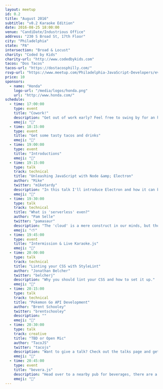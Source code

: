 ```yaml
---
layout: meetup
id: 0.2
title: "August 2016"
subtitle: "v0.2 Karaoke Edition"
date: 2016-08-25 18:00:00
venue: "CandiDate/Industrious Office"
address: "230 S Broad St, 17th Floor"
city: "Philadelphia"
state: "PA"
intersection: "Broad & Locust"
charity: "Coded by Kids"
charity-url: "http://www.codedbykids.com"
tacos: "Dos Tacos"
tacos-url: "https://dostacosphilly.com/"
rsvp-url: "https://www.meetup.com/Philadelphia-JavaScript-Developers/events/233237203/"
price: 10
sponsors:
  - name: "Honda"
    logo-url: "/media/logos/honda.png"
    url: "http://www.honda.com/"
schedule:
  - time: 17:00:00
    type: event
    title: "Cowork!"
    description: "Get out of work early? Feel free to swing by for an hour of coworking."
    emoji: "🏡"
  - time: 18:15:00
    type: event
    title: "Get some tasty tacos and drinks"
    emoji: "🌮"
  - time: 19:00:00
    type: event
    title: "Introductions"
    emoji: "👋"
  - time: 19:15:00
    type: talk
    track: technical
    title: "Unleashing JavaScript with Node &amp; Electron"
    author: "Mike"
    twitter: "m1ketardy"
    description: "In this talk I'll introduce Electron and how it can be served with NodeJS. I’ll share my own experience with Electron and show some really cool applications."
    emoji: "🎢"
  - time: 19:30:00
    type: talk
    track: technical
    title: "What is 'serverless' even?"
    author: "Pam Selle"
    twitter: "pamasaur"
    description: "The 'cloud' is a mere construct in our minds, but those wild kids are taking things further with 'serverless' apps. Now you don't even have an imaginary server – you can run 'serverless'!"
    emoji: "⛅️"
  - time: 19:45:00
    type: event
    title: "Intermission & Live Karaoke.js"
    emoji: "🎤"
  - time: 20:00:00
    type: talk
    track: technical
    title: "Linting your CSS with StyleLint"
    author: "Jonathan Belcher"
    twitter: "belcherj"
    description: "Why you should lint your CSS and how to set it up."
    emoji: "👾"
  - time: 20:15:00
    type: talk
    track: technical
    title: "Pokemon Go API Development"
    author: "Brent Schooley"
    twitter: "brentschooley"
    description: ""
    emoji: "🐀"
  - time: 20:30:00
    type: talk
    track: creative
    title: "TBD or Open Mic"
    author: "TacoJS"
    twitter: "tacojs"
    description: "Want to give a talk? Check out the talks page and get in touch with us!"
    emoji: "💓"
  - time: 20:45:00
    type: event
    title: "bevera.js"
    description: "Head over to a nearby pub for beverages, there are a couple down the street."
    emoji: "🍷"
---
```

